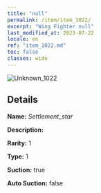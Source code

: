 ```yaml
---
title: "null"
permalink: /item/item_1022/
excerpt: "Wing Fighter null"
last_modified_at: 2023-07-22
locale: en
ref: "item_1022.md"
toc: false
classes: wide
---
```



 ![Unknown_1022](/images/item/Settlement_star_p.png)



## Details

 **Name:** *Settlement_star* 

 **Description:** 

 **Rarity:** 1 

 **Type:** 1 

 **Suction:** true 

 **Auto Suction:** false 



